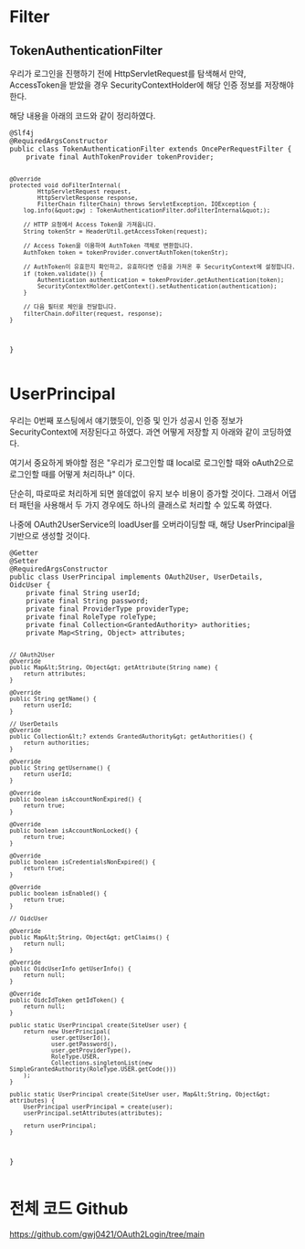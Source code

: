 <h1 id="filter">Filter</h1>
<h2 id="tokenauthenticationfilter">TokenAuthenticationFilter</h2>
<p>우리가 로그인을 진행하기 전에 HttpServletRequest를 탐색해서 만약, AccessToken을 받았을 경우 SecurityContextHolder에 해당 인증 정보를 저장해야 한다.</p>
<p>해당 내용을 아래의 코드와 같이 정리하였다.</p>
<pre><code class="language-java">@Slf4j
@RequiredArgsConstructor
public class TokenAuthenticationFilter extends OncePerRequestFilter {
    private final AuthTokenProvider tokenProvider;

    @Override
    protected void doFilterInternal(
            HttpServletRequest request,
            HttpServletResponse response,
            FilterChain filterChain) throws ServletException, IOException {
        log.info(&quot;gwj : TokenAuthenticationFilter.doFilterInternal&quot;);

        // HTTP 요청에서 Access Token을 가져옵니다.
        String tokenStr = HeaderUtil.getAccessToken(request);

        // Access Token을 이용하여 AuthToken 객체로 변환합니다.
        AuthToken token = tokenProvider.convertAuthToken(tokenStr);

        // AuthToken이 유효한지 확인하고, 유효하다면 인증을 가져온 후 SecurityContext에 설정합니다.
        if (token.validate()) {
            Authentication authentication = tokenProvider.getAuthentication(token);
            SecurityContextHolder.getContext().setAuthentication(authentication);
        }

        // 다음 필터로 체인을 전달합니다.
        filterChain.doFilter(request, response);
    }
}</code></pre>
<h1 id="userprincipal">UserPrincipal</h1>
<p>우리는 0번째 포스팅에서 얘기했듯이, 인증 및 인가 성공시 인증 정보가 SecurityContext에 저장된다고 하였다. 과연 어떻게 저장할 지 아래와 같이 코딩하였다.</p>
<p>여기서 중요하게 봐야할 점은 &quot;우리가 로그인할 떄 local로 로그인할 때와 oAuth2으로 로그인할 때를 어떻게 처리하냐&quot; 이다.</p>
<p>단순히, 따로따로 처리하게 되면 쓸데없이 유지 보수 비용이 증가할 것이다. 그래서 어댑터 패턴을 사용해서 두 가지 경우에도 하나의 클래스로 처리할 수 있도록 하였다.</p>
<p>나중에 OAuth2UserService의 loadUser를 오버라이딩할 때, 해당 UserPrincipal을 기반으로 생성할 것이다.</p>
<pre><code class="language-java">@Getter
@Setter
@RequiredArgsConstructor
public class UserPrincipal implements OAuth2User, UserDetails, OidcUser {
    private final String userId;
    private final String password;
    private final ProviderType providerType;
    private final RoleType roleType;
    private final Collection&lt;GrantedAuthority&gt; authorities;
    private Map&lt;String, Object&gt; attributes;

    // OAuth2User
    @Override
    public Map&lt;String, Object&gt; getAttribute(String name) {
        return attributes;
    }

    @Override
    public String getName() {
        return userId;
    }

    // UserDetails
    @Override
    public Collection&lt;? extends GrantedAuthority&gt; getAuthorities() {
        return authorities;
    }

    @Override
    public String getUsername() {
        return userId;
    }

    @Override
    public boolean isAccountNonExpired() {
        return true;
    }

    @Override
    public boolean isAccountNonLocked() {
        return true;
    }

    @Override
    public boolean isCredentialsNonExpired() {
        return true;
    }

    @Override
    public boolean isEnabled() {
        return true;
    }

    // OidcUser

    @Override
    public Map&lt;String, Object&gt; getClaims() {
        return null;
    }

    @Override
    public OidcUserInfo getUserInfo() {
        return null;
    }

    @Override
    public OidcIdToken getIdToken() {
        return null;
    }

    public static UserPrincipal create(SiteUser user) {
        return new UserPrincipal(
                user.getUserId(),
                user.getPassword(),
                user.getProviderType(),
                RoleType.USER,
                Collections.singletonList(new SimpleGrantedAuthority(RoleType.USER.getCode()))
        );
    }

    public static UserPrincipal create(SiteUser user, Map&lt;String, Object&gt; attributes) {
        UserPrincipal userPrincipal = create(user);
        userPrincipal.setAttributes(attributes);

        return userPrincipal;
    }

}</code></pre>
<h1 id="전체-코드-github">전체 코드 Github</h1>
<p><a href="https://github.com/gwj0421/OAuth2Login/tree/main">https://github.com/gwj0421/OAuth2Login/tree/main</a></p>